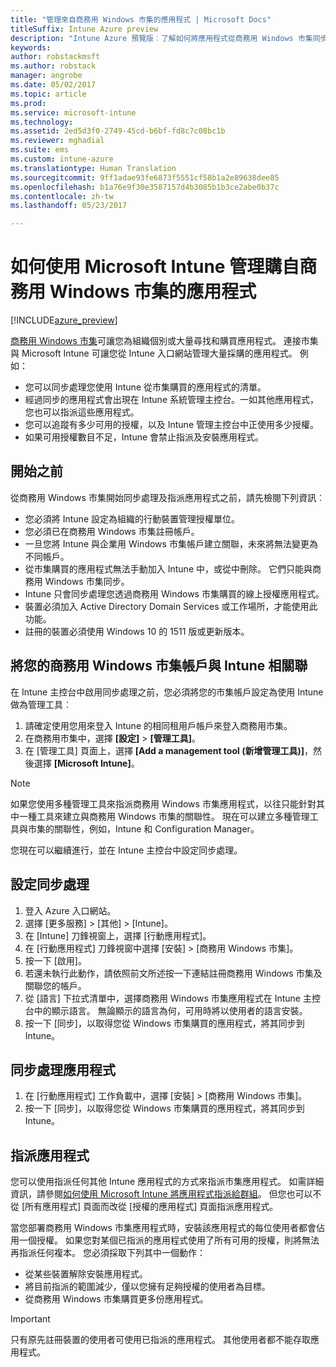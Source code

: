 ```yaml
---
title: "管理來自商務用 Windows 市集的應用程式 | Microsoft Docs"
titleSuffix: Intune Azure preview
description: "Intune Azure 預覽版︰了解如何將應用程式從商務用 Windows 市集同步到 Intune，然後加以指派及追蹤。"
keywords: 
author: robstackmsft
ms.author: robstack
manager: angrobe
ms.date: 05/02/2017
ms.topic: article
ms.prod: 
ms.service: microsoft-intune
ms.technology: 
ms.assetid: 2ed5d3f0-2749-45cd-b6bf-fd8c7c08bc1b
ms.reviewer: mghadial
ms.suite: ems
ms.custom: intune-azure
ms.translationtype: Human Translation
ms.sourcegitcommit: 9ff1adae93fe6873f5551cf58b1a2e89638dee85
ms.openlocfilehash: b1a76e9f30e3587157d4b3085b1b3ce2abe0b37c
ms.contentlocale: zh-tw
ms.lasthandoff: 05/23/2017

---
```


# <a name="how-to-manage-apps-you-purchased-from-the-windows-store-for-business-with-microsoft-intune"></a>如何使用 Microsoft Intune 管理購自商務用 Windows 市集的應用程式

[!INCLUDE[azure_preview](./includes/azure_preview.md)]


[商務用 Windows 市集](https://www.microsoft.com/business-store)可讓您為組織個別或大量尋找和購買應用程式。 連接市集與 Microsoft Intune 可讓您從 Intune 入口網站管理大量採購的應用程式。 例如：
* 您可以同步處理您使用 Intune 從市集購買的應用程式的清單。
* 經過同步的應用程式會出現在 Intune 系統管理主控台。一如其他應用程式，您也可以指派這些應用程式。
* 您可以追蹤有多少可用的授權，以及 Intune 管理主控台中正使用多少授權。
* 如果可用授權數目不足，Intune 會禁止指派及安裝應用程式。

## <a name="before-you-start"></a>開始之前
從商務用 Windows 市集開始同步處理及指派應用程式之前，請先檢閱下列資訊︰
* 您必須將 Intune 設定為組織的行動裝置管理授權單位。
* 您必須已在商務用 Windows 市集註冊帳戶。
* 一旦您將 Intune 與企業用 Windows 市集帳戶建立關聯，未來將無法變更為不同帳戶。
* 從市集購買的應用程式無法手動加入 Intune 中，或從中刪除。 它們只能與商務用 Windows 市集同步。
* Intune 只會同步處理您透過商務用 Windows 市集購買的線上授權應用程式。
* 裝置必須加入 Active Directory Domain Services 或工作場所，才能使用此功能。
* 註冊的裝置必須使用 Windows 10 的 1511 版或更新版本。

## <a name="associate-your-windows-store-for-business-account-with-intune"></a>將您的商務用 Windows 市集帳戶與 Intune 相關聯
在 Intune 主控台中啟用同步處理之前，您必須將您的市集帳戶設定為使用 Intune 做為管理工具︰
1. 請確定使用您用來登入 Intune 的相同租用戶帳戶來登入商務用市集。
2. 在商務用市集中，選擇 **[設定]** > **[管理工具]**。
3. 在 [管理工具] 頁面上，選擇 **[Add a management tool (新增管理工具)]**，然後選擇 **[Microsoft Intune]**。

> [!NOTE]
> 如果您使用多種管理工具來指派商務用 Windows 市集應用程式，以往只能針對其中一種工具來建立與商務用 Windows 市集的關聯性。 現在可以建立多種管理工具與市集的關聯性，例如，Intune 和 Configuration Manager。

您現在可以繼續進行，並在 Intune 主控台中設定同步處理。

## <a name="configure-synchronization"></a>設定同步處理

1. 登入 Azure 入口網站。
2. 選擇 [更多服務]  >  [其他]  >  [Intune]。
3. 在 [Intune] 刀鋒視窗上，選擇 [行動應用程式]。
1. 在 [行動應用程式] 刀鋒視窗中選擇 [安裝]  >  [商務用 Windows 市集]。
2. 按一下 [啟用]。
3. 若還未執行此動作，請依照前文所述按一下連結註冊商務用 Windows 市集及關聯您的帳戶。
5. 從 [語言] 下拉式清單中，選擇商務用 Windows 市集應用程式在 Intune 主控台中的顯示語言。 無論顯示的語言為何，可用時將以使用者的語言安裝。
6. 按一下 [同步]，以取得您從 Windows 市集購買的應用程式，將其同步到 Intune。

## <a name="synchronize-apps"></a>同步處理應用程式

1. 在 [行動應用程式] 工作負載中，選擇 [安裝] > [商務用 Windows 市集]。
2. 按一下 [同步]，以取得您從 Windows 市集購買的應用程式，將其同步到 Intune。

## <a name="assign-apps"></a>指派應用程式

您可以使用指派任何其他 Intune 應用程式的方式來指派市集應用程式。 如需詳細資訊，請參閱[如何使用 Microsoft Intune 將應用程式指派給群組](apps-deploy.md)。 但您也可以不從 [所有應用程式] 頁面而改從 [授權的應用程式] 頁面指派應用程式。

當您部署商務用 Windows 市集應用程式時，安裝該應用程式的每位使用者都會佔用一個授權。 如果您對某個已指派的應用程式使用了所有可用的授權，則將無法再指派任何複本。 您必須採取下列其中一個動作：
* 從某些裝置解除安裝應用程式。
* 將目前指派的範圍減少，僅以您擁有足夠授權的使用者為目標。
* 從商務用 Windows 市集購買更多份應用程式。

> [!Important]
> 只有原先註冊裝置的使用者可使用已指派的應用程式。 其他使用者都不能存取應用程式。

